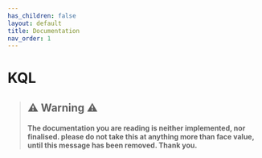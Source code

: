 ```yaml
---
has_children: false
layout: default
title: Documentation
nav_order: 1
---
```

# KQL

> ## ⚠️ Warning ⚠️
> #### The documentation you are reading is neither implemented, nor finalised. please do not take this at anything more than face value, until this message has been removed. Thank you.
